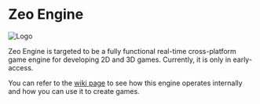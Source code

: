 # Zeo Engine

![Logo](https://github.com/hls333555/ZeoEngine/blob/master/images/Logo.png)

Zeo Engine is targeted to be a fully functional real-time cross-platform game engine for developing 2D and 3D games. Currently, it is only in early-access.

You can refer to the [wiki page](https://github.com/hls333555/ZeoEngine/wiki) to see how this engine operates internally and how you can use it to create games.

